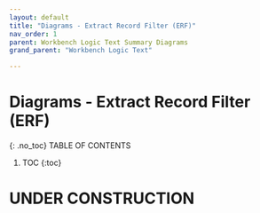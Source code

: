 ```yaml
---
layout: default
title: "Diagrams - Extract Record Filter (ERF)"
nav_order: 1
parent: Workbench Logic Text Summary Diagrams
grand_parent: "Workbench Logic Text"

---
```

# Diagrams - Extract Record Filter (ERF)
{: .no_toc}
TABLE OF CONTENTS
1. TOC
{:toc}

# UNDER CONSTRUCTION


